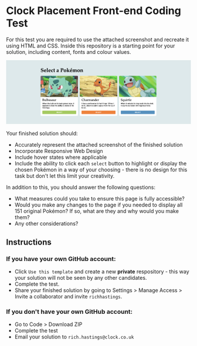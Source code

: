 # Clock Placement Front-end Coding Test

For this test you are required to use the attached screenshot and recreate it using HTML and CSS. Inside this repository is a starting point for your solution, including content, fonts and colour values.

![finished solution](image.jpg)

Your finished solution should:

- Accurately represent the attached screenshot of the finished solution
- Incorporate Responsive Web Design
- Include hover states where applicable
- Include the ability to click each `select` button to highlight or display the chosen Pokémon in a way of your choosing - there is no design for this task but don't let this limit your creativity.

In addition to this, you should answer the following questions:

- What measures could you take to ensure this page is fully accessible?
- Would you make any changes to the page if you needed to display all 151 original Pokémon? If so, what are they and why would you make them?
- Any other considerations?

## Instructions

### If you have your own GitHub account:

- Click `Use this template` and create a new **private** respository - this way your solution will not be seen by any other candidates.
- Complete the test.
- Share your finished solution by going to Settings > Manage Access > Invite a collaborator and invite `richhastings`.

### If you don't have your own GitHub account:

- Go to Code > Download ZIP
- Complete the test
- Email your solution to `rich.hastings@clock.co.uk`
